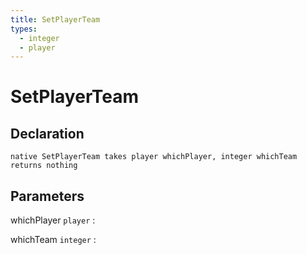 ```yaml
---
title: SetPlayerTeam
types:
  - integer
  - player
---
```


# SetPlayerTeam

## Declaration

```jass
native SetPlayerTeam takes player whichPlayer, integer whichTeam returns nothing
```

## Parameters
whichPlayer `player`
: 

whichTeam `integer`
: 
